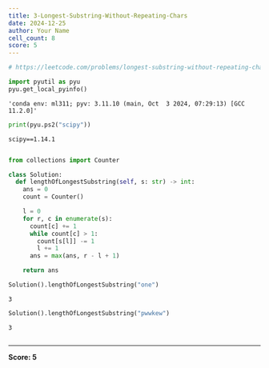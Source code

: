 ```yaml
---
title: 3-Longest-Substring-Without-Repeating-Chars
date: 2024-12-25
author: Your Name
cell_count: 8
score: 5
---
```


```python
# https://leetcode.com/problems/longest-substring-without-repeating-characters/
```


```python
import pyutil as pyu
pyu.get_local_pyinfo()
```




    'conda env: ml311; pyv: 3.11.10 (main, Oct  3 2024, 07:29:13) [GCC 11.2.0]'




```python
print(pyu.ps2("scipy"))
```

    scipy==1.14.1
    



```python

```


```python
from collections import Counter

class Solution:
  def lengthOfLongestSubstring(self, s: str) -> int:
    ans = 0
    count = Counter()

    l = 0
    for r, c in enumerate(s):
      count[c] += 1
      while count[c] > 1:
        count[s[l]] -= 1
        l += 1
      ans = max(ans, r - l + 1)

    return ans
```


```python
Solution().lengthOfLongestSubstring("one")
```




    3




```python
Solution().lengthOfLongestSubstring("pwwkew")
```




    3




```python

```


---
**Score: 5**